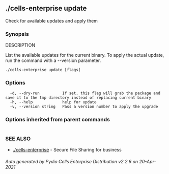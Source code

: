 ## ./cells-enterprise update

Check for available updates and apply them

### Synopsis


DESCRIPTION

  List the available updates for the current binary.
  To apply the actual update, run the command with a --version parameter.


```
./cells-enterprise update [flags]
```

### Options

```
  -d, --dry-run          If set, this flag will grab the package and save it to the tmp directory instead of replacing current binary
  -h, --help             help for update
  -v, --version string   Pass a version number to apply the upgrade
```

### Options inherited from parent commands

```
```

### SEE ALSO

* [./cells-enterprise](./cells-enterprise)	 - Secure File Sharing for business

###### Auto generated by Pydio Cells Enterprise Distribution v2.2.6 on 20-Apr-2021
